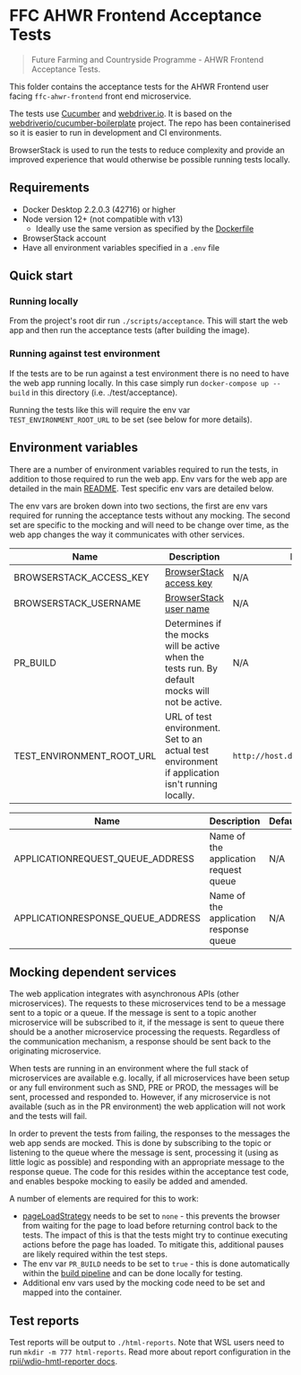# FFC AHWR Frontend Acceptance Tests

> Future Farming and Countryside Programme - AHWR Frontend Acceptance Tests.

This folder contains the acceptance tests for the AHWR Frontend user facing
`ffc-ahwr-frontend` front end microservice.

The tests use [Cucumber](https://cucumber.io/) and
[webdriver.io](https://webdriver.io/). It is based on the
[webdriverio/cucumber-boilerplate](https://github.com/webdriverio/cucumber-boilerplate)
project.
The repo has been containerised so it is easier to run in development and
CI environments.

BrowserStack is used to run the tests to reduce complexity and provide an
improved experience that would otherwise be possible running tests locally.

## Requirements

- Docker Desktop 2.2.0.3 (42716) or higher
- Node version 12+ (not compatible with v13)
  - Ideally use the same version as specified by the [Dockerfile](./Dockerfile)
- BrowserStack account
- Have all environment variables specified in a `.env` file

## Quick start

### Running locally

From the project's root dir run `./scripts/acceptance`. This will start the web
app and then run the acceptance tests (after building the image).

### Running against test environment

If the tests are to be run against a test environment there is no need to have
the web app running locally. In this case simply run
`docker-compose up --build` in this directory (i.e. ./test/acceptance).

Running the tests like this will require the env var
`TEST_ENVIRONMENT_ROOT_URL` to be set (see below for more details).

## Environment variables

There are a number of environment variables required to run the tests, in
addition to those required to run the web app. Env vars for the web app are
detailed in the main [README](../../README.md). Test specific env vars are
detailed below.

The env vars are broken down into two sections, the first are env vars required
for running the acceptance tests without any mocking. The second set are
specific to the mocking and will need to be change over time, as the web app
changes the way it communicates with other services.

| Name                      | Description                                                                                                 | Default                            |
| ----                      | -----------                                                                                                 | -------                            |
| BROWSERSTACK_ACCESS_KEY   | [BrowserStack access key](https://www.browserstack.com/docs/automate/api-reference/selenium/authentication) | N/A                                |
| BROWSERSTACK_USERNAME     | [BrowserStack user name](https://www.browserstack.com/docs/automate/api-reference/selenium/authentication)  | N/A                                |
| PR_BUILD                  | Determines if the mocks will be active when the tests run. By default mocks will not be active.             | N/A                                |
| TEST_ENVIRONMENT_ROOT_URL | URL of test environment. Set to an actual test environment if application isn't running locally.            | `http://host.docker.internal:3000` |

| Name                              | Description                            | Default |
| ----                              | -----------                            | ------- |
| APPLICATIONREQUEST_QUEUE_ADDRESS  | Name of the application request queue  | N/A     |
| APPLICATIONRESPONSE_QUEUE_ADDRESS | Name of the application response queue | N/A     |


## Mocking dependent services

The web application integrates with asynchronous APIs (other microservices).
The requests to these microservices tend to be a message sent to a topic or a
queue. If the message is sent to a topic another microservice will be
subscribed to it, if the message is sent to queue there should be a another
microservice processing the requests. Regardless of the communication
mechanism, a response should be sent back to the originating microservice.

When tests are running in an environment where the full stack of
microservices are available e.g. locally, if all microservices have been setup
or any full environment such as SND, PRE or PROD, the messages will be sent,
processed and responded to.
However, if any microservice is not available (such as in the PR environment)
the web application will not work and the tests will fail.

In order to prevent the tests from failing, the responses to the messages the
web app sends are mocked. This is done by subscribing to the topic or listening
to the queue where the message is sent, processing it (using as little logic as
possible) and responding with an appropriate message to the response queue. The
code for this resides within the acceptance test code, and enables bespoke
mocking to easily be added and amended.

A number of elements are required for this to work:

- [pageLoadStrategy](https://www.selenium.dev/documentation/webdriver/page_loading_strategy/)
  needs to be set to `none` - this prevents the browser from
  waiting for the page to load before returning control back to the tests. The
  impact of this is that the tests might try to continue executing actions
  before the page has loaded. To mitigate this, additional pauses are likely
  required within the test steps.
- The env var `PR_BUILD` needs to be set to `true` - this is done automatically
  within the
  [build pipeline](https://github.com/DEFRA/ffc-jenkins-pipeline-library/blob/496dd5075feea920e4de2596a04a2893affce751/src/uk/gov/defra/ffc/Build.groovy#L16)
  and can be done locally for testing.
- Additional env vars used by the mocking code need to be set and mapped into
  the container.

## Test reports

Test reports will be output to `./html-reports`. Note that WSL users need to
run `mkdir -m 777 html-reports`. Read more about report configuration in the
[rpii/wdio-hmtl-reporter docs](https://github.com/rpii/wdio-html-reporter).
